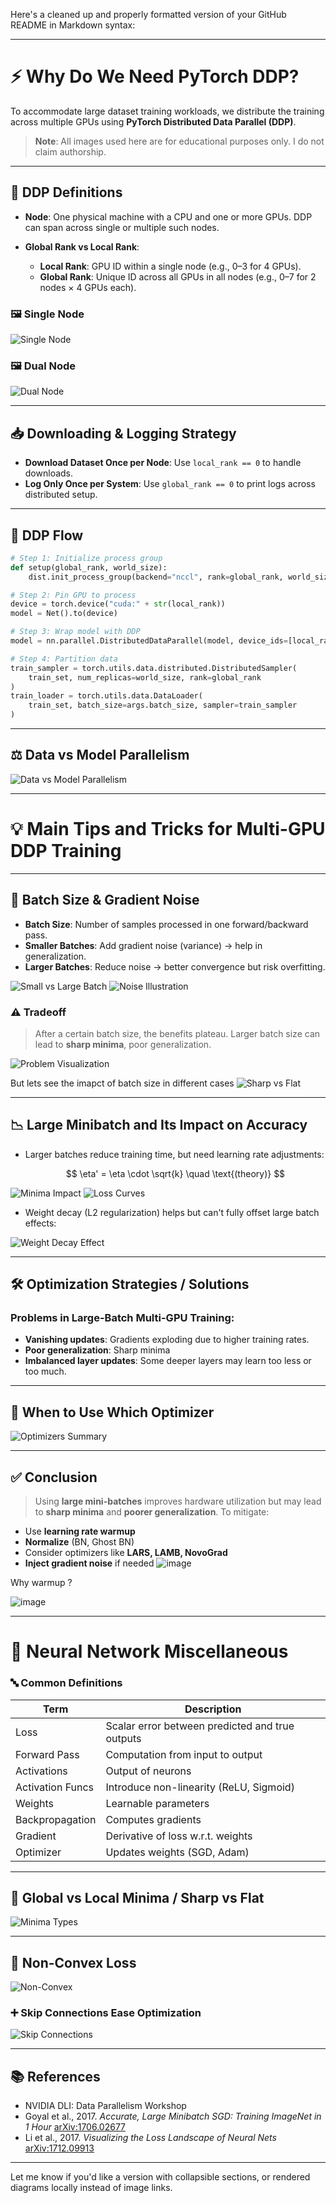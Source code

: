 Here's a cleaned up and properly formatted version of your GitHub README in Markdown syntax:

---

# ⚡ Why Do We Need PyTorch DDP?

To accommodate large dataset training workloads, we distribute the training across multiple GPUs using **PyTorch Distributed Data Parallel (DDP)**.

> **Note**: All images used here are for educational purposes only. I do not claim authorship.

---

## 🔧 DDP Definitions

* **Node**: One physical machine with a CPU and one or more GPUs. DDP can span across single or multiple such nodes.
* **Global Rank vs Local Rank**:

  * **Local Rank**: GPU ID within a single node (e.g., 0–3 for 4 GPUs).
  * **Global Rank**: Unique ID across all GPUs in all nodes (e.g., 0–7 for 2 nodes × 4 GPUs each).

### 🖼️ Single Node

![Single Node](https://github.com/user-attachments/assets/974c4659-419a-44cc-8f81-7d5337ce6e12)

### 🖼️ Dual Node

![Dual Node](https://github.com/user-attachments/assets/1399dea6-cd36-4522-a26e-dce394e72e84)

---

## 📥 Downloading & Logging Strategy

* **Download Dataset Once per Node**: Use `local_rank == 0` to handle downloads.
* **Log Only Once per System**: Use `global_rank == 0` to print logs across distributed setup.

---

## 🔁 DDP Flow

```python
# Step 1: Initialize process group
def setup(global_rank, world_size):
    dist.init_process_group(backend="nccl", rank=global_rank, world_size=world_size)

# Step 2: Pin GPU to process
device = torch.device("cuda:" + str(local_rank))
model = Net().to(device)

# Step 3: Wrap model with DDP
model = nn.parallel.DistributedDataParallel(model, device_ids=[local_rank])

# Step 4: Partition data
train_sampler = torch.utils.data.distributed.DistributedSampler(
    train_set, num_replicas=world_size, rank=global_rank
)
train_loader = torch.utils.data.DataLoader(
    train_set, batch_size=args.batch_size, sampler=train_sampler
)
```

---

## ⚖️ Data vs Model Parallelism

![Data vs Model Parallelism](https://github.com/user-attachments/assets/62e334fb-c387-4297-bc57-7d5b30eaaccd)

---

# 💡 Main Tips and Tricks for Multi-GPU DDP Training

---

## 🎯 Batch Size & Gradient Noise

* **Batch Size**: Number of samples processed in one forward/backward pass.
* **Smaller Batches**: Add gradient noise (variance) → help in generalization.
* **Larger Batches**: Reduce noise → better convergence but risk overfitting.

![Small vs Large Batch](https://github.com/user-attachments/assets/bc2819c3-1263-443e-bd0c-2a4b5b4aa106)
![Noise Illustration](https://github.com/user-attachments/assets/8a34fc33-b493-44a7-be56-47f0856a97c4)

### ⚠️ Tradeoff

> After a certain batch size, the benefits plateau. Larger batch size can lead to **sharp minima**, poor generalization.

![Problem Visualization](https://github.com/user-attachments/assets/b7765789-cd0c-4e72-a072-2f25498ace6a)

But lets see the imapct of batch size in different cases
![Sharp vs Flat](https://github.com/user-attachments/assets/47a8145e-1a25-4c31-8c2a-490315d3c438)

---

## 📉 Large Minibatch and Its Impact on Accuracy

* Larger batches reduce training time, but need learning rate adjustments:

  $$
  \eta' = \eta \cdot \sqrt{k} \quad \text{(theory)}
  $$

![Minima Impact](https://github.com/user-attachments/assets/d53c99d0-ee65-402c-931f-acd13ee3c900)
![Loss Curves](https://github.com/user-attachments/assets/9c02c6e0-b072-4693-be27-6377daf3f0d0)

* Weight decay (L2 regularization) helps but can't fully offset large batch effects:

![Weight Decay Effect](https://github.com/user-attachments/assets/0eea9559-2fa1-4373-9b6d-f7270fdaaa24)

---

## 🛠️ Optimization Strategies / Solutions

### Problems in Large-Batch Multi-GPU Training:

* **Vanishing updates**: Gradients exploding due to higher training rates. 
* **Poor generalization**: Sharp minima 
* **Imbalanced layer updates**: Some deeper layers may learn too less or too much. 

---

## 🔄 When to Use Which Optimizer

![Optimizers Summary](https://github.com/user-attachments/assets/d16af335-d3a4-4e8c-b74a-8bcc5869610a)

---

## ✅ Conclusion

> Using **large mini-batches** improves hardware utilization but may lead to **sharp minima** and **poorer generalization**.
> To mitigate:

* Use **learning rate warmup**
* **Normalize** (BN, Ghost BN)
* Consider optimizers like **LARS, LAMB, NovoGrad**
* **Inject gradient noise** if needed
![image](https://github.com/user-attachments/assets/e55b9096-4e94-44e7-930a-07423d335320)

Why warmup ? 

![image](https://github.com/user-attachments/assets/265d523b-da58-4249-af60-9fbb66cfd22b)

---

# 🧠 Neural Network Miscellaneous

### 🔤 Common Definitions

| Term             | Description                                     |
| ---------------- | ----------------------------------------------- |
| Loss             | Scalar error between predicted and true outputs |
| Forward Pass     | Computation from input to output                |
| Activations      | Output of neurons                               |
| Activation Funcs | Introduce non-linearity (ReLU, Sigmoid)         |
| Weights          | Learnable parameters                            |
| Backpropagation  | Computes gradients                              |
| Gradient         | Derivative of loss w\.r.t. weights              |
| Optimizer        | Updates weights (SGD, Adam)                     |

---

## 🗻 Global vs Local Minima / Sharp vs Flat

![Minima Types](https://github.com/user-attachments/assets/d9115025-0c65-4717-96e2-6d4839ec1b34)

---

## 🚧 Non-Convex Loss

![Non-Convex](https://github.com/user-attachments/assets/71d0440e-d012-4e8a-8214-0cdda70c9994)

### ➕ Skip Connections Ease Optimization

![Skip Connections](https://github.com/user-attachments/assets/d8d80773-0cdb-4857-9409-8cc56a05e8f2)

---

## 📚 References

* NVIDIA DLI: Data Parallelism Workshop
* Goyal et al., 2017. *Accurate, Large Minibatch SGD: Training ImageNet in 1 Hour* [arXiv:1706.02677](https://arxiv.org/abs/1706.02677)
* Li et al., 2017. *Visualizing the Loss Landscape of Neural Nets* [arXiv:1712.09913](https://arxiv.org/abs/1712.09913)

---

Let me know if you'd like a version with collapsible sections, or rendered diagrams locally instead of image links.
